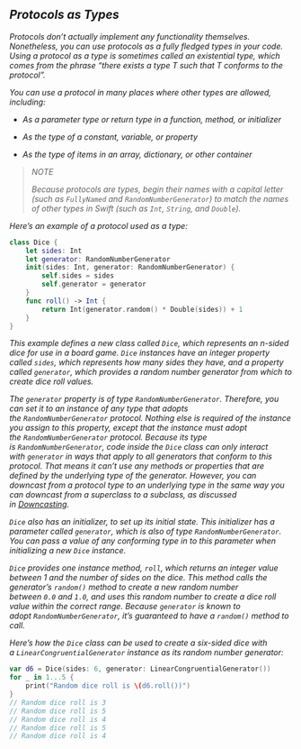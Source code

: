 ## *Protocols as Types*

*Protocols don’t actually implement any functionality themselves. Nonetheless, you can use protocols as a fully fledged types in your code. Using a protocol as a type is sometimes called an existential type, which comes from the phrase “there exists a type T such that T conforms to the protocol”.*

*You can use a protocol in many places where other types are allowed, including:*

- *As a parameter type or return type in a function, method, or initializer*

- *As the type of a constant, variable, or property*

- *As the type of items in an array, dictionary, or other container*

> *NOTE*
> 
> *Because protocols are types, begin their names with a capital letter (such as `FullyNamed` and `RandomNumberGenerator`) to match the names of other types in Swift (such as `Int`, `String`, and `Double`).*

*Here’s an example of a protocol used as a type:*

```swift
class Dice {
    let sides: Int
    let generator: RandomNumberGenerator
    init(sides: Int, generator: RandomNumberGenerator) {
        self.sides = sides
        self.generator = generator
    }
    func roll() -> Int {
        return Int(generator.random() * Double(sides)) + 1
    }
}
```

*This example defines a new class called `Dice`, which represents an n-sided dice for use in a board game. `Dice` instances have an integer property called `sides`, which represents how many sides they have, and a property called `generator`, which provides a random number generator from which to create dice roll values.*

*The `generator` property is of type `RandomNumberGenerator`. Therefore, you can set it to an instance of any type that adopts the `RandomNumberGenerator` protocol. Nothing else is required of the instance you assign to this property, except that the instance must adopt the `RandomNumberGenerator` protocol. Because its type is `RandomNumberGenerator`, code inside the `Dice` class can only interact with `generator` in ways that apply to all generators that conform to this protocol. That means it can’t use any methods or properties that are defined by the underlying type of the generator. However, you can downcast from a protocol type to an underlying type in the same way you can downcast from a superclass to a subclass, as discussed in [Downcasting](https://docs.swift.org/swift-book/LanguageGuide/TypeCasting.html#ID341).*

*`Dice` also has an initializer, to set up its initial state. This initializer has a parameter called `generator`, which is also of type `RandomNumberGenerator`. You can pass a value of any conforming type in to this parameter when initializing a new `Dice` instance.*

*`Dice` provides one instance method, `roll`, which returns an integer value between 1 and the number of sides on the dice. This method calls the generator’s `random()` method to create a new random number between `0.0` and `1.0`, and uses this random number to create a dice roll value within the correct range. Because `generator` is known to adopt `RandomNumberGenerator`, it’s guaranteed to have a `random()` method to call.*

*Here’s how the `Dice` class can be used to create a six-sided dice with a `LinearCongruentialGenerator` instance as its random number generator:*

```swift
var d6 = Dice(sides: 6, generator: LinearCongruentialGenerator())
for _ in 1...5 {
    print("Random dice roll is \(d6.roll())")
}
// Random dice roll is 3
// Random dice roll is 5
// Random dice roll is 4
// Random dice roll is 5
// Random dice roll is 4
```
